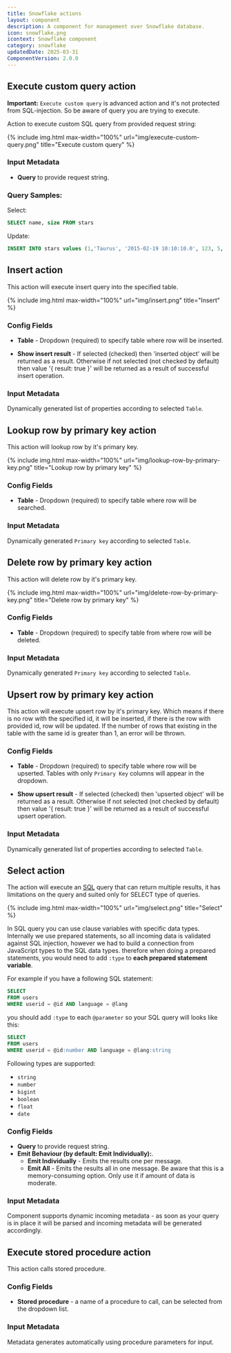 ```yaml
---
title: Snowflake actions
layout: component
description: A component for management over Snowflake database.
icon: snowflake.png
icontext: Snowflake component
category: snowflake
updatedDate: 2025-03-31
ComponentVersion: 2.0.0
---
```


## Execute custom query action

**Important:** `Execute custom query` is advanced action and it's not protected from SQL-injection. So be aware of query you are trying to execute.

Action to execute custom SQL query from provided request string:

{% include img.html max-width="100%" url="img/execute-custom-query.png" title="Execute custom query" %}

### Input Metadata

* **Query** to provide request string.

### Query Samples:

Select:

```sql
SELECT name, size FROM stars
```

Update:

```sql
INSERT INTO stars values (1,'Taurus', '2015-02-19 10:10:10.0', 123, 5, 'true', '2015-02-19')
```

## Insert action

This action will execute insert query into the specified table.

{% include img.html max-width="100%" url="img/insert.png" title="Insert" %}

### Config Fields

* **Table** - Dropdown (required) to specify table where row will be inserted.

* **Show insert result** - If selected (checked) then 'inserted object' will be returned as a result. Otherwise if not selected (not checked by default) then value '{ result: true }' will be returned as a result of successful insert operation.

### Input Metadata

Dynamically generated list of properties according to selected `Table`.

## Lookup row by primary key action

This action will lookup row by it's primary key.

{% include img.html max-width="100%" url="img/lookup-row-by-primary-key.png" title="Lookup row by primary key" %}

### Config Fields

* **Table** - Dropdown (required) to specify table where row will be searched.

### Input Metadata

Dynamically generated `Primary key` according to selected `Table`.

## Delete row by primary key action

This action will delete row by it's primary key.

{% include img.html max-width="100%" url="img/delete-row-by-primary-key.png" title="Delete row by primary key" %}

### Config Fields

* **Table** - Dropdown (required) to specify table from where row will be deleted.

### Input Metadata

Dynamically generated `Primary key` according to selected `Table`.

## Upsert row by primary key action

This action will execute upsert row by it's primary key. Which means if there is no row with the specified id, it will be inserted, if there is the row with provided id, row will be updated. If the number of rows that existing in the table with the same id is greater than 1, an error will be thrown.

### Config Fields

* **Table** - Dropdown (required) to specify table where row will be upserted. Tables with only `Primary Key` columns will appear in the dropdown.

* **Show upsert result** - If selected (checked) then 'upserted object' will be returned as a result. Otherwise if not selected (not checked by default) then value '{ result: true }' will be returned as a result of successful upsert operation.

### Input Metadata

Dynamically generated list of properties according to selected `Table`.

## Select action

The action will execute an [SQL](https://en.wikipedia.org/wiki/SQL "SQL") query that can return multiple results, it has limitations on the query and suited only for SELECT type of queries.

{% include img.html max-width="100%" url="img/select.png" title="Select" %}

In SQL query you can use clause variables with specific data types.
Internally we use prepared statements, so all incoming data is validated against SQL injection, however we had to build a connection from JavaScript types to the SQL data types.
therefore when doing a prepared statements, you would need to add ``:type`` to **each prepared statement variable**.

For example if you have a following SQL statement:

```sql
SELECT
FROM users
WHERE userid = @id AND language = @lang
```

you should add ``:type`` to each ``@parameter`` so your SQL query will looks like this:

```sql
SELECT
FROM users
WHERE userid = @id:number AND language = @lang:string
```

Following types are supported:
 * ``string``
 * ``number``
 * ``bigint``
 * ``boolean``
 * ``float``
 * ``date``

### Config Fields

* **Query** to provide request string.
* **Emit Behaviour (by default: Emit Individually):**.
  * **Emit Individually** - Emits the results one per message.
  * **Emit All** - Emits the results all in one message. Be aware that this is a memory-consuming option. Only use it if amount of data is moderate.

### Input Metadata

Component supports dynamic incoming metadata - as soon as your query is in place it will be parsed and incoming metadata will be generated accordingly.

## Execute stored procedure action

This action calls stored procedure.

### Config Fields

* **Stored procedure** - a name of a procedure to call, can be selected from the dropdown list.

### Input Metadata

Metadata generates automatically using procedure parameters for input.

